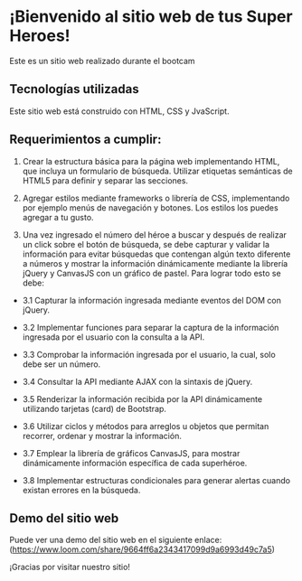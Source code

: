 # ¡Bienvenido al sitio web de tus Super Heroes!

Este es un sitio web realizado durante el bootcam

## Tecnologías utilizadas
Este sitio web está construido con HTML, CSS y JvaScript.

## Requerimientos a cumplir:
1. Crear la estructura básica para la página web implementando HTML, que incluya un
formulario de búsqueda. Utilizar etiquetas semánticas de HTML5 para definir y
separar las secciones.

2. Agregar estilos mediante frameworks o librería de CSS, implementando por ejemplo
menús de navegación y botones. Los estilos los puedes agregar a tu gusto. 

3. Una vez ingresado el número del héroe a buscar y después de realizar un click sobre
el botón de búsqueda, se debe capturar y validar la información para evitar
búsquedas que contengan algún texto diferente a números y mostrar la información
dinámicamente mediante la librería jQuery y CanvasJS con un gráfico de pastel. Para
lograr todo esto se debe:

- 3.1 Capturar la información ingresada mediante eventos del DOM con jQuery.

- 3.2 Implementar funciones para separar la captura de la información ingresada
por el usuario con la consulta a la API.

- 3.3 Comprobar la información ingresada por el usuario, la cual, solo debe ser un
número.

- 3.4 Consultar la API mediante AJAX con la sintaxis de jQuery.

- 3.5 Renderizar la información recibida por la API dinámicamente utilizando
tarjetas (card) de Bootstrap.

- 3.6 Utilizar ciclos y métodos para arreglos u objetos que permitan recorrer,
ordenar y mostrar la información.

- 3.7 Emplear la librería de gráficos CanvasJS, para mostrar dinámicamente
información específica de cada superhéroe.

- 3.8 Implementar estructuras condicionales para generar alertas cuando existan
errores en la búsqueda.

## Demo del sitio web
Puede ver una demo del sitio web en el siguiente enlace: (https://www.loom.com/share/9664ff6a2343417099d9a6993d49c7a5)

¡Gracias por visitar nuestro sitio!











